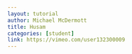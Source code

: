 ```yaml
---
layout: tutorial
author: Michael McDermott
title: Husam
categories: [student]
link: https://vimeo.com/user132300009
---
```


